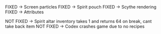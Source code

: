 FIXED -> Screen particles
FIXED -> Spirit pouch
FIXED -> Scythe rendering
FIXED -> Attributes

NOT FIXED -> Spirit altar inventory takes 1 and returns 64 on break, cant take back item
NOT FIXED -> Codex crashes game due to no recipes